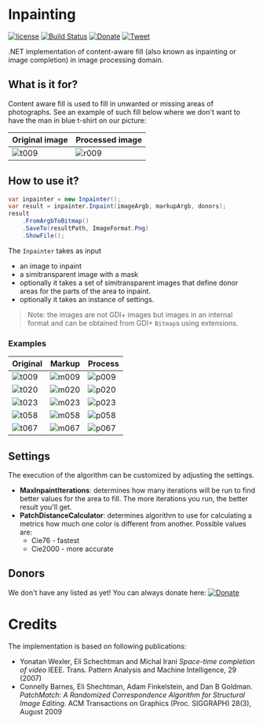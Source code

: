 # Inpainting
[![license](https://img.shields.io/github/license/mashape/apistatus.svg?style=flat-square)]()
[![Build Status](https://travis-ci.org/zavolokas/Inpainting.svg?branch=master)](https://travis-ci.org/zavolokas/Inpainting)
[![Donate](https://img.shields.io/badge/Donate-PayPal-green.svg)](https://www.paypal.me/zavolokas)
[![Tweet](https://img.shields.io/twitter/url/http/shields.io.svg?style=social)](https://twitter.com/intent/tweet?text=CSharp+project+that+allows+to+remove+an+unwanted+object+from+photo+smartly+as+it+never+was+there&url=https://github.com/zavolokas/Inpainting&hashtags=contentawarefill,csharp,inpainting,imageprocessing,opensource)

.NET implementation of content-aware fill (also known as inpainting or image completion) in image processing domain.

## What is it for?
Content aware fill is used to fill in unwanted or missing areas of photographs. See an example of such fill below where we don't want to have the man in blue t-shirt on our picture:

| Original image | Processed image |
|----------------|-----------------|
| ![t009] | ![r009] |

## How to use it?

```csharp
var inpainter = new Inpainter();
var result = inpainter.Inpaint(imageArgb, markupArgb, donors);
result
    .FromArgbToBitmap()
    .SaveTo(resultPath, ImageFormat.Png)
    .ShowFile();
```

The `Inpainter` takes as input 
- an image to inpaint
- a simitransparent image with a mask
- optionally it takes a set of simitransparent images that define donor areas for the parts of the area to inpaint.
- optionally it takes an instance of settings.

> Note: the images are not GDI+ images but images in an internal format and can be obtained from GDI+ `Bitmap`s using extensions.

### Examples

| Original | Markup | Process|
| ----------- | ------ |-------|
| ![t009]   | ![m009]|![p009]|
| ![t020]   | ![m020]|![p020]|
| ![t023]   | ![m023]|![p023]|
| ![t058]   | ![m058]|![p058]|
| ![t067]   | ![m067]|![p067]|

## Settings
The execution of the algorithm can be customized by adjusting the settings. 
- **MaxInpaintIterations**: determines how many iterations will be run to find better values for the area to fill. The more iterations you run, the better result you'll get.
- **PatchDistanceCalculator**: determines algorithm to use for calculating a metrics how much one color is different from another. Possible values are:
  - Cie76 - fastest
  - Cie2000 - more accurate


## Donors
We don't have any listed as yet! You can always donate here: [![Donate](https://img.shields.io/badge/Donate-PayPal-green.svg)](https://www.paypal.me/zavolokas)

# Credits
The implementation is based on following publications:
- Yonatan Wexler, Eli Schechtman and Michal Irani *Space-time completion of video* IEEE. Trans. Pattern Analysis and Machine Intelligence, 29 (2007)
- Connelly Barnes, Eli Shechtman, Adam Finkelstein, and Dan B Goldman. *PatchMatch: A Randomized Correspondence Algorithm for Structural Image Editing*. ACM Transactions on Graphics (Proc. SIGGRAPH) 28(3), August 2009


[t009]: images/t009.jpg "original image"
[r009]: images/r009.png "original image"
[m009]: images/m009.png "markup"
[p009]: images/t009.gif "process"

[t020]: images/t020.jpg "original image"
[m020]: images/m020.png "markup"
[p020]: images/t020.gif "process"

[t023]: images/t023.jpg "original image"
[m023]: images/m023.png "markup"
[p023]: images/t023.gif "process"

[t058]: images/t058.jpg "original image"
[m058]: images/m058_1.png "markup"
[p058]: images/t058.gif "process"

[t067]: images/t067.jpg "original image"
[m067]: images/m067.png "markup"
[p067]: images/t067.gif "process"
